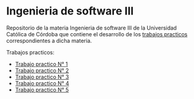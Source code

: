# Ingenieria de software III

Repositorio de la materia Ingenieria de software III de la Universidad Católica de Córdoba que contiene el desarrollo de los [trabajos practicos](https://github.com/fernandobono/ing-software-3/blob/master/trabajos/02-introduccion-docker.md) correspondientes a dicha materia.

Trabajos practicos:
* [Trabajo practico N° 1](./1-trabajo-practico/README.md)
* [Trabajo practico N° 2](2-trabajo-practico/README.md)
* [Trabajo practico N° 3](3-trabajo-practico/README.md)
* [Trabajo practico N° 4](4-trabajo-practico/README.md)
* [Trabajo practico N° 5](5-trabajo-practico/README.md)